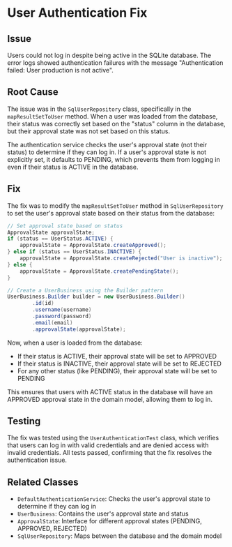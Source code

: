 # User Authentication Fix

## Issue
Users could not log in despite being active in the SQLite database. The error logs showed authentication failures with the message "Authentication failed: User production is not active".

## Root Cause
The issue was in the `SqlUserRepository` class, specifically in the `mapResultSetToUser` method. When a user was loaded from the database, their status was correctly set based on the "status" column in the database, but their approval state was not set based on this status.

The authentication service checks the user's approval state (not their status) to determine if they can log in. If a user's approval state is not explicitly set, it defaults to PENDING, which prevents them from logging in even if their status is ACTIVE in the database.

## Fix
The fix was to modify the `mapResultSetToUser` method in `SqlUserRepository` to set the user's approval state based on their status from the database:

```java
// Set approval state based on status
ApprovalState approvalState;
if (status == UserStatus.ACTIVE) {
    approvalState = ApprovalState.createApproved();
} else if (status == UserStatus.INACTIVE) {
    approvalState = ApprovalState.createRejected("User is inactive");
} else {
    approvalState = ApprovalState.createPendingState();
}

// Create a UserBusiness using the Builder pattern
UserBusiness.Builder builder = new UserBusiness.Builder()
        .id(id)
        .username(username)
        .password(password)
        .email(email)
        .approvalState(approvalState);
```

Now, when a user is loaded from the database:
- If their status is ACTIVE, their approval state will be set to APPROVED
- If their status is INACTIVE, their approval state will be set to REJECTED
- For any other status (like PENDING), their approval state will be set to PENDING

This ensures that users with ACTIVE status in the database will have an APPROVED approval state in the domain model, allowing them to log in.

## Testing
The fix was tested using the `UserAuthenticationTest` class, which verifies that users can log in with valid credentials and are denied access with invalid credentials. All tests passed, confirming that the fix resolves the authentication issue.

## Related Classes
- `DefaultAuthenticationService`: Checks the user's approval state to determine if they can log in
- `UserBusiness`: Contains the user's approval state and status
- `ApprovalState`: Interface for different approval states (PENDING, APPROVED, REJECTED)
- `SqlUserRepository`: Maps between the database and the domain model